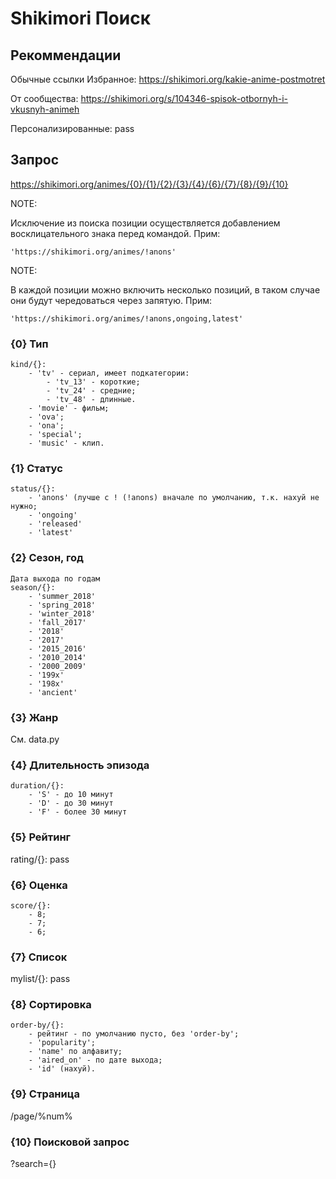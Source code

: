 # Shikimori Поиск

## Рекоммендации

Обычные ссылки 
Избранное: https://shikimori.org/kakie-anime-postmotret

От сообщества: https://shikimori.org/s/104346-spisok-otbornyh-i-vkusnyh-animeh

Персонализированные: pass

## Запрос

https://shikimori.org/animes/{0}/{1}/{2}/{3}/{4}/{6}/{7}/{8}/{9}/{10}

NOTE:

Исключение из поиска позиции осуществляется добавлением восклицательного знака перед командой. Прим:

```
'https://shikimori.org/animes/!anons'
```

NOTE:

В каждой позиции можно включить несколько позиций, в таком случае они будут чередоваться через запятую. Прим:

```
'https://shikimori.org/animes/!anons,ongoing,latest'
```

### {0} Тип

```
kind/{}:
    - 'tv' - сериал, имеет подкатегории:
        - 'tv_13' - короткие;
        - 'tv_24' - средние;
        - 'tv_48' - длинные.
    - 'movie' - фильм;
    - 'ova';
    - 'ona';
    - 'special';
    - 'music' - клип.
```

### {1} Статус

```
status/{}:
    - 'anons' (лучше с ! (!anons) вначале по умолчанию, т.к. нахуй не нужно;
    - 'ongoing'
    - 'released'
    - 'latest'
```

### {2} Сезон, год

```
Дата выхода по годам
season/{}:
    - 'summer_2018'
    - 'spring_2018'
    - 'winter_2018'
    - 'fall_2017'
    - '2018'
    - '2017'
    - '2015_2016'
    - '2010_2014'
    - '2000_2009'
    - '199x'
    - '198x'
    - 'ancient'
```

### {3} Жанр

См. data.py

### {4} Длительность эпизода

```
duration/{}:
    - 'S' - до 10 минут
    - 'D' - до 30 минут
    - 'F' - более 30 минут
```

### {5} Рейтинг


rating/{}:
pass


### {6} Оценка

```
score/{}:
    - 8;
    - 7;
    - 6;
```

### {7} Список

mylist/{}:
pass

### {8} Сортировка

```
order-by/{}:
    - рейтинг - по умолчанию пусто, без 'order-by';
    - 'popularity';
    - 'name' по алфавиту;
    - 'aired_on' - по дате выхода;
    - 'id' (нахуй).
```

### {9} Cтраница

/page/%num%

### {10} Поисковой запрос

?search={}
